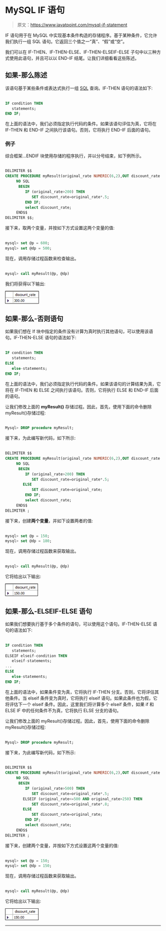 # MySQL IF 语句

> 原文：<https://www.javatpoint.com/mysql-if-statement>

IF 语句用于在 MySQL 中实现基本条件构造的存储程序。基于某种条件，它允许我们执行一组 SQL 语句。它返回三个值之一“真”、“假”或“空”。

我们可以在 IF-THEN、IF-THEN-ELSE、IF-THEN-ELSEIF-ELSE 子句中以三种方式使用此语句，并且可以以 END-IF 结尾。让我们详细看看这些陈述。

## 如果-那么陈述

该语句基于某些条件或表达式执行一组 [SQL](https://www.javatpoint.com/sql-tutorial) 查询。IF-THEN 语句的语法如下:

```sql

IF condition THEN 
   statements;
END IF;

```

在上面的语法中，我们必须指定执行代码的条件。如果该语句评估为真，它将在 IF-THEN 和 END-IF 之间执行该语句。否则，它将执行 END-IF 后面的语句。

### 例子

综合框架...ENDIF 块使用存储的程序执行，并以分号结束，如下例所示。

```sql

DELIMITER $$
CREATE PROCEDURE myResult(original_rate NUMERIC(6,2),OUT discount_rate NUMERIC(6,2))
     NO SQL
      BEGIN
         IF (original_rate>200) THEN
            SET discount_rate=original_rate*.5;
         END IF;
	     select discount_rate;
     END$$
DELIMITER $$;

```

接下来，取两个变量，并按如下方式设置这两个变量的值:

```sql

mysql> set @p = 600;
mysql> set @dp = 500;

```

现在，调用存储过程函数来检查输出。

```sql

mysql> call myResult(@p, @dp)

```

我们将获得以下输出:

![MySQL IF Statement](img/4b5cce96fa3a791f530ecfdf7dd49f8a.png)

## 如果-那么-否则语句

如果我们想在 If 块中指定的条件没有计算为真时执行其他语句，可以使用该语句。IF-THEN-ELSE 语句的语法如下:

```sql

IF condition THEN
   statements;
ELSE
   else-statements;
END IF;

```

在上面的语法中，我们必须指定执行代码的条件。如果该语句的计算结果为真，它将在 IF-THEN 和 ELSE 之间执行该语句。否则，它将执行 ELSE 和 END-IF 后面的语句。

让我们修改上面的 **myResult()** 存储过程。因此，首先，使用下面的命令删除 myResult()存储过程:

```sql

Mysql> DROP procedure myResult;

```

接下来，为此编写新代码，如下所示:

```sql

DELIMITER $$
CREATE PROCEDURE myResult(original_rate NUMERIC(6,2),OUT discount_rate NUMERIC(6,2))
     NO SQL
      BEGIN
         IF (original_rate>200) THEN
            SET discount_rate=original_rate*.5;
		ELSE
            SET discount_rate=original_rate;
         END IF;
	     select discount_rate;
     END$$
DELIMITER ;

```

接下来，创建**两个变量**，并如下设置两者的值:

```sql

mysql> set @p = 150;
mysql> set @dp = 180;

```

现在，调用存储过程函数来获取输出。

```sql

mysql> call myResult(@p, @dp)

```

它将给出以下输出:

![MySQL IF Statement](img/23b144346607353ab4d708f24025d3ce.png)

## 如果-那么-ELSEIF-ELSE 语句

如果我们想要执行基于多个条件的语句，可以使用这个语句。IF-THEN-ELSE 语句的语法如下:

```sql

IF condition THEN
   statements;
ELSEIF elseif-condition THEN
   elseif-statements;
...
ELSE
   else-statements;
END IF;

```

在上面的语法中，如果条件变为真，它将执行 IF-THEN 分支。否则，它将评估其他条件。当 elseif 条件变为真时，它将执行 elseif 语句。如果此条件也为假，它将评估下一个 elseif 条件。因此，这里我们将计算多个 elseif 条件，如果 if 和 ELSE IF 中的任何条件不为真，它将执行 ELSE 分支的语句。

让我们修改上面的 myResult()存储过程。因此，首先，使用下面的命令删除 myResult()存储过程:

```sql

Mysql> DROP procedure myResult;

```

接下来，为此编写新代码，如下所示:

```sql

DELIMITER $$
CREATE PROCEDURE myResult(original_rate NUMERIC(6,2),OUT discount_rate NUMERIC(6,2))
     NO SQL
      BEGIN
         IF (original_rate>500) THEN
            SET discount_rate=original_rate*.5;
		ELSEIF (original_rate<=500 AND original_rate>250) THEN
            SET discount_rate=original_rate*.8;
		ELSE
            SET discount_rate=original_rate;
         END IF;
	     select discount_rate;
     END$$
DELIMITER ;

```

接下来，创建两个变量，并按如下方式设置这两个变量的值:

```sql

mysql> set @p = 150;
mysql> set @dp = 150;

```

现在，调用存储过程函数来获取输出。

```sql

mysql> call myResult(@p, @dp)

```

它将给出以下输出:

![MySQL IF Statement](img/709e080141db062b88fc20e2ee00d120.png)

* * *